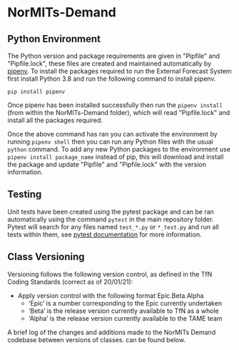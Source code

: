 # NorMITs-Demand

## Python Environment

The Python version and package requirements are given in "Pipfile" and "Pipfile.lock",
these files are created and maintained automatically by [pipenv](https://pypi.org/project/pipenv/).
To install the packages required to run the External Forecast System first install Python 3.8 and 
run the following command to install pipenv.

`pip install pipenv`

Once pipenv has been installed successfully then run the `pipenv install` (from within
the NorMITs-Demand folder), which will read "Pipfile.lock" and install all the packages required.

Once the above command has ran you can activate the environment by running `pipenv shell` then
you can run any Python files with the usual `python` command. To add any new Python
packages to the environment use `pipenv install package_name` instead of pip, this will download
and install the package and update "Pipfile" and "Pipfile.lock" with the version information.

## Testing
Unit tests have been created using the pytest package and can be ran automatically using
the command `pytest` in the main repository folder. Pytest will search for any files named
`test_*.py` or `*_test.py` and run all tests within them, see
[pytest documentation](https://docs.pytest.org/en/stable/) for more information.

## Class Versioning

Versioning follows the following version control, as defined in the TfN Coding Standards
(correct as of 20/01/21):

- Apply version control with the following format Epic.Beta.Alpha 
    - ‘Epic’ is a number corresponding to the Epic currently undertaken 
    - ‘Beta’ is the release version currently available to TfN as a whole 
    - ‘Alpha’ is the release version currently available to the TAME team 

A brief log of the changes and additions made to the NorMITs Demand codebase between
versions of classes. can be found below.
